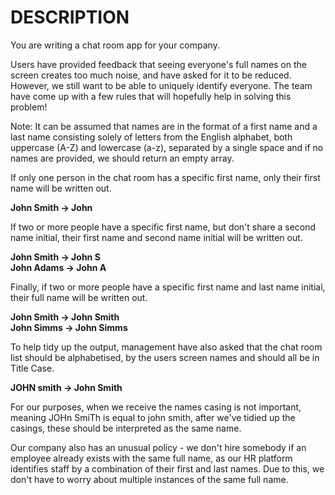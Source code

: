 # DESCRIPTION

You are writing a chat room app for your company.

Users have provided feedback that seeing everyone's full names on the screen creates too much noise, and have asked for it to be reduced. However, we still want to be able to uniquely identify everyone. The team have come up with a few rules that will hopefully help in solving this problem!

Note: It can be assumed that names are in the format of a first name and a last name consisting solely of letters from the English alphabet, both uppercase (A-Z) and lowercase (a-z), separated by a single space and if no names are provided, we should return an empty array.

If only one person in the chat room has a specific first name, only their first name will be written out.

 **John Smith -> John**

If two or more people have a specific first name, but don't share a second name initial, their first name and second name initial will be written out.

**John Smith -> John S    
 John Adams -> John A**

Finally, if two or more people have a specific first name and last name initial, their full name will be written out.

 **John Smith -> John Smith    
 John Simms -> John Simms**

To help tidy up the output, management have also asked that the chat room list should be alphabetised, by the users screen names and should all be in Title Case.

**JOHN smith -> John Smith**

For our purposes, when we receive the names casing is not important, meaning JOHn SmiTh is equal to john smith, after we've tidied up the casings, these should be interpreted as the same name.

Our company also has an unusual policy - we don't hire somebody if an employee already exists with the same full name, as our HR platform identifies staff by a combination of their first and last names. Due to this, we don't have to worry about multiple instances of the same full name.
